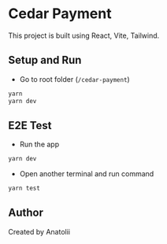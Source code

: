 # Cedar Payment

This project is built using React, Vite, Tailwind.

## Setup and Run

- Go to root folder (`/cedar-payment`)

```js
yarn
yarn dev
```

## E2E Test

- Run the app

```js
yarn dev
```
- Open another terminal and run command

```js
yarn test
```


## Author
 Created by Anatolii
